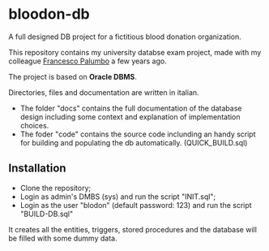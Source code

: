 # bloodon-db
A full designed DB project for a fictitious blood donation organization.

This repository contains my university databse exam project, made with my colleague [Francesco Palumbo](https://github.com/FrancescoPalumbo "Francesco Palumbo") a few years ago.

The project is based on **Oracle DBMS**.

Directories, files and documentation are written in italian.

- The folder "docs" contains the full documentation of the database design including some context and explanation of implementation choices.
- The foder "code" contains the source code inclunding an handy script for building and populating the db automatically. (QUICK_BUILD.sql)


## Installation

- Clone the repository;
- Login as admin's DMBS (sys)  and run the script "INIT.sql";
- Login as the user "blodon" (default password: 123) and run the script "BUILD-DB.sql"

It creates all the entities, triggers, stored procedures and the database will be filled with some dummy data.
